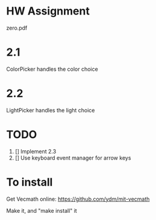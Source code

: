 # HW Assignment
zero.pdf

# 2.1
ColorPicker handles the color choice

# 2.2 
LightPicker handles the light choice


# TODO
1. [] Implement 2.3
2. [] Use keyboard event manager for arrow keys

# To install
Get Vecmath online:
https://github.com/ydm/mit-vecmath

Make it, and "make install" it
